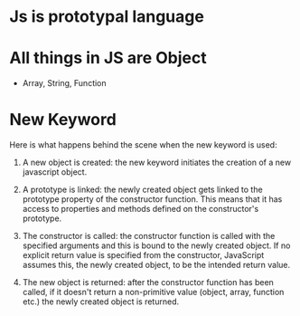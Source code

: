 # Js is prototypal language

# All things in JS are Object 
- Array, String, Function

# New Keyword
Here is what happens behind the scene when the new keyword is used: 
1. A new object is created: the new keyword initiates the creation of a new javascript object. 

2. A prototype is linked: the newly created object gets linked to the prototype property of the constructor function. This means that it has access to properties and methods defined on the constructor's prototype.

3. The constructor is called: the constructor function is called with the specified arguments and this is bound to the newly created object. If no explicit return value is specified from the constructor, JavaScript assumes this, the newly created object, to be the intended return value. 

4. The new object is returned: after the constructor function has been called, if it doesn't return a non-primitive value (object, array, function etc.) the newly created object is returned.
